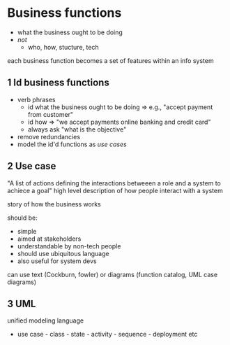 # Business functions
- what the business ought to be doing
- _not_
	- who, how, stucture, tech

each business function becomes a set of features within an info system

## 1 Id business functions
- verb phrases
	- id what the business ought to be doing ⇒ e.g., "accept payment from customer"
	- id how => "we accept payments online banking and credit card"
	- always ask "what is the objective"
- remove redundancies
- model the id'd functions as _use cases_

## 2 Use case
"A list of actions defining the interactions betweeen a role and a system to achiece a goal"
high level description of how people interact with a system

story of how the business works

should be:
- simple
- aimed at stakeholders
- understandable by non-tech people
- should use ubiquitous language
- also useful for system devs

can use text (Cockburn, fowler) or diagrams (function catalog, UML case diagrams)



## 3 UML
unified modeling language
- use case  - class - state - activity - sequence - deployment etc